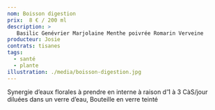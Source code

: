 ```yaml
---
nom: Boisson digestion
prix:  8 € / 200 ml
description: >
   Basilic Genévrier Marjolaine Menthe poivrée Romarin Verveine
producteur: Josie
contrats: tisanes
tags: 
  - santé
  - plante
illustration: ./media/boisson-digestion.jpg
---
```


Synergie d’eaux florales à prendre en interne à raison d’1 à 3 CàS/jour diluées dans un verre d’eau, Bouteille en verre teinté